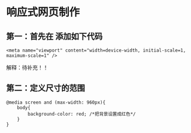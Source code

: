 # 响应式网页制作

## 第一：首先在 <head></head> 添加如下代码
    <meta name="viewport" content="width=device-width, initial-scale=1, maximum-scale=1" />

解释：待补充！！

## 第二：定义尺寸的范围

    @media screen and (max-width: 960px){
        body{
            background-color: red; /*把背景设置成红色*/
        }
    }
